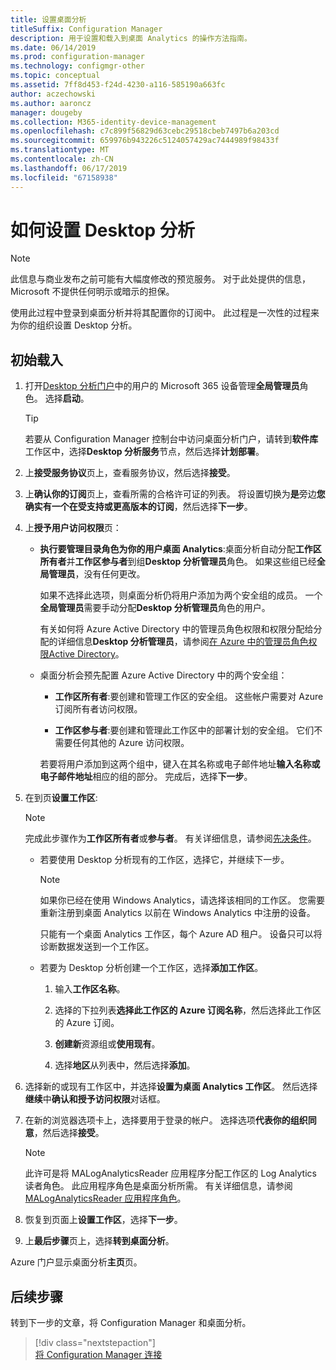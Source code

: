 ```yaml
---
title: 设置桌面分析
titleSuffix: Configuration Manager
description: 用于设置和载入到桌面 Analytics 的操作方法指南。
ms.date: 06/14/2019
ms.prod: configuration-manager
ms.technology: configmgr-other
ms.topic: conceptual
ms.assetid: 7ff8d453-f24d-4230-a116-585190a663fc
author: aczechowski
ms.author: aaroncz
manager: dougeby
ms.collection: M365-identity-device-management
ms.openlocfilehash: c7c899f56829d63cebc29518cbeb7497b6a203cd
ms.sourcegitcommit: 659976b943226c5124057429ac7444989f98433f
ms.translationtype: MT
ms.contentlocale: zh-CN
ms.lasthandoff: 06/17/2019
ms.locfileid: "67158938"
---
```

# <a name="how-to-set-up-desktop-analytics"></a>如何设置 Desktop 分析

> [!Note]  
> 此信息与商业发布之前可能有大幅度修改的预览服务。 对于此处提供的信息，Microsoft 不提供任何明示或暗示的担保。  

使用此过程中登录到桌面分析并将其配置你的订阅中。 此过程是一次性的过程来为你的组织设置 Desktop 分析。  



## <a name="initial-onboarding"></a>初始载入

1. 打开[Desktop 分析门户](https://aka.ms/desktopanalytics)中的用户的 Microsoft 365 设备管理**全局管理员**角色。 选择**启动**。  

    > [!Tip]  
    > 若要从 Configuration Manager 控制台中访问桌面分析门户，请转到**软件库**工作区中，选择**Desktop 分析服务**节点，然后选择**计划部署**。

2. 上**接受服务协议**页上，查看服务协议，然后选择**接受**。  

3. 上**确认你的订阅**页上，查看所需的合格许可证的列表。 将设置切换为**是**旁边**您确实有一个在受支持或更高版本的订阅**，然后选择**下一步**。  

4. 上**授予用户访问权限**页：

    - **执行要管理目录角色为你的用户桌面 Analytics**:桌面分析自动分配**工作区所有者**并**工作区参与者**到组**Desktop 分析管理员**角色。 如果这些组已经**全局管理员**，没有任何更改。  

        如果不选择此选项，则桌面分析仍将用户添加为两个安全组的成员。 一个**全局管理员**需要手动分配**Desktop 分析管理员**角色的用户。  

        有关如何将 Azure Active Directory 中的管理员角色权限和权限分配给分配的详细信息**Desktop 分析管理员**，请参阅[在 Azure 中的管理员角色权限Active Directory](https://docs.microsoft.com/azure/active-directory/users-groups-roles/directory-assign-admin-roles)。  

    - 桌面分析会预先配置 Azure Active Directory 中的两个安全组：  

        - **工作区所有者**:要创建和管理工作区的安全组。 这些帐户需要对 Azure 订阅所有者访问权限。  

        - **工作区参与者**:要创建和管理此工作区中的部署计划的安全组。 它们不需要任何其他的 Azure 访问权限。  

        若要将用户添加到这两个组中，键入在其名称或电子邮件地址**输入名称或电子邮件地址**相应的组的部分。 完成后，选择**下一步**。

5. 在到页**设置工作区**:  

    > [!Note]  
    > 完成此步骤作为**工作区所有者**或**参与者**。 有关详细信息，请参阅[先决条件](/sccm/desktop-analytics/overview#prerequisites)。  

    - 若要使用 Desktop 分析现有的工作区，选择它，并继续下一步。  

        > [!Note]  
        > 如果你已经在使用 Windows Analytics，请选择该相同的工作区。 您需要重新注册到桌面 Analytics 以前在 Windows Analytics 中注册的设备。
        >
        > 只能有一个桌面 Analytics 工作区，每个 Azure AD 租户。 设备只可以将诊断数据发送到一个工作区。  

    - 若要为 Desktop 分析创建一个工作区，选择**添加工作区**。  

        1. 输入**工作区名称**。<!--do we have any guidance for this name?-->  

        2. 选择的下拉列表**选择此工作区的 Azure 订阅名称**，然后选择此工作区的 Azure 订阅。  

        3. **创建新**资源组或**使用现有**。

        4. 选择**地区**从列表中，然后选择**添加**。  

6. 选择新的或现有工作区中，并选择**设置为桌面 Analytics 工作区**。  然后选择**继续**中**确认和授予访问权限**对话框。  

7. 在新的浏览器选项卡上，选择要用于登录的帐户。 选择选项**代表你的组织同意**，然后选择**接受**。  

    > [!Note]  
    > 此许可是将 MALogAnalyticsReader 应用程序分配工作区的 Log Analytics 读者角色。 此应用程序角色是桌面分析所需。 有关详细信息，请参阅[MALogAnalyticsReader 应用程序角色](/sccm/desktop-analytics/troubleshooting#bkmk_MALogAnalyticsReader)。  

8. 恢复到页面上**设置工作区**，选择**下一步**。  

9. 上**最后步骤**页上，选择**转到桌面分析**。

Azure 门户显示桌面分析**主页**页。


## <a name="next-steps"></a>后续步骤

转到下一步的文章，将 Configuration Manager 和桌面分析。
> [!div class="nextstepaction"]  
> [将 Configuration Manager 连接](/sccm/desktop-analytics/connect-configmgr)  
